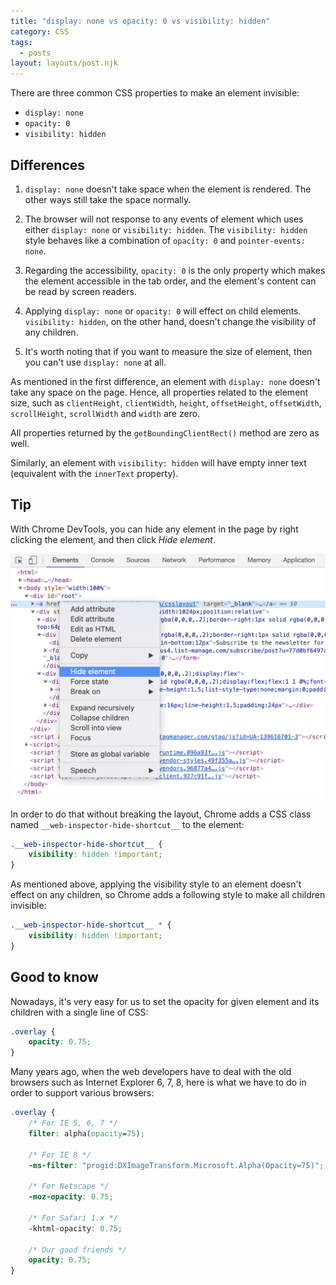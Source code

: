 ```yaml
---
title: "display: none vs opacity: 0 vs visibility: hidden"
category: CSS
tags:
  - posts
layout: layouts/post.njk
---
```


There are three common CSS properties to make an element invisible:

* `display: none`
* `opacity: 0`
* `visibility: hidden`

## Differences

1. `display: none` doesn't take space when the element is rendered. The other ways still take the space normally.

2.  The browser will not response to any events of element which uses either `display: none` or  `visibility: hidden`.
The `visibility: hidden` style behaves like a combination of `opacity: 0` and `pointer-events: none`.

3. Regarding the accessibility, `opacity: 0` is the only property which makes the element accessible in the tab order, and the element's content can be read by screen readers.

4. Applying `display: none` or `opacity: 0` will effect on child elements. `visibility: hidden`, on the other hand, doesn't change the visibility of any children.

5. It's worth noting that if you want to measure the size of element, then you can't use `display: none` at all.

As mentioned in the first difference, an element with `display: none` doesn't take any space on the page. Hence, all properties related to the element size, such as `clientHeight`, `clientWidth`, `height`, `offsetHeight`, `offsetWidth`, `scrollHeight`, `scrollWidth` and `width` are zero.

All properties returned by the `getBoundingClientRect()` method are zero as well.

Similarly, an element with `visibility: hidden` will have empty inner text (equivalent with the `innerText` property).

## Tip

With Chrome DevTools, you can hide any element in the page by right clicking the element, and then click _Hide element_.

![Hide element with Chrome DevTools](/assets/hide-element-chrome.png)

In order to do that without breaking the layout, Chrome adds a CSS class named `__web-inspector-hide-shortcut__` to the element:

```css
.__web-inspector-hide-shortcut__ {
    visibility: hidden !important;
}
```

As mentioned above, applying the visibility style to an element doesn't effect on any children, so Chrome adds a following style to make all children invisible:

```css
.__web-inspector-hide-shortcut__ * {
    visibility: hidden !important;
}
```

## Good to know

Nowadays, it's very easy for us to set the opacity for given element and its children with a single line of CSS:

```css
.overlay {
    opacity: 0.75;
}
```

Many years ago, when the web developers have to deal with the old browsers such as Internet Explorer 6, 7, 8, here is what we have to do in order to support various browsers:

```css
.overlay {
    /* For IE 5, 6, 7 */
    filter: alpha(opacity=75);
    
    /* For IE 8 */
    -ms-filter: "progid:DXImageTransform.Microsoft.Alpha(Opacity=75)";
    
    /* For Netscape */
    -moz-opacity: 0.75;
    
    /* For Safari 1.x */
    -khtml-opacity: 0.75;
    
    /* Our good friends */
    opacity: 0.75;
}
```